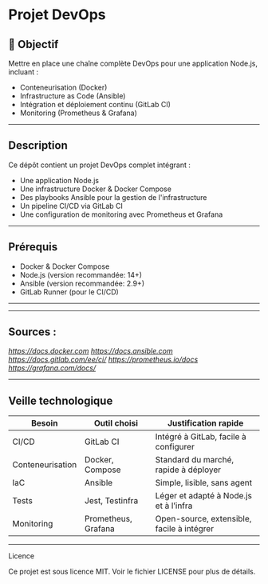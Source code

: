 # Projet DevOps

## 📌 Objectif

Mettre en place une chaîne complète DevOps pour une application Node.js, incluant :
- Conteneurisation (Docker)
- Infrastructure as Code (Ansible)
- Intégration et déploiement continu (GitLab CI)
- Monitoring (Prometheus & Grafana)

---

## Description

Ce dépôt contient un projet DevOps complet intégrant :
- Une application Node.js
- Une infrastructure Docker & Docker Compose
- Des playbooks Ansible pour la gestion de l'infrastructure
- Un pipeline CI/CD via GitLab CI
- Une configuration de monitoring avec Prometheus et Grafana

---

## Prérequis

- Docker & Docker Compose
- Node.js (version recommandée: 14+)
- Ansible (version recommandée: 2.9+)
- GitLab Runner (pour le CI/CD)

---



---

## Sources :

*https://docs.docker.com*
*https://docs.ansible.com*
*https://docs.gitlab.com/ee/ci/*
*https://prometheus.io/docs*
*https://grafana.com/docs/*

---

## Veille technologique 

| Besoin           | Outil choisi        | Justification rapide                       |
| ---------------- | ------------------- | ------------------------------------------ |
| CI/CD            | GitLab CI           | Intégré à GitLab, facile à configurer      |
| Conteneurisation | Docker, Compose     | Standard du marché, rapide à déployer      |
| IaC              | Ansible             | Simple, lisible, sans agent                |
| Tests            | Jest, Testinfra     | Léger et adapté à Node.js et à l’infra     |
| Monitoring       | Prometheus, Grafana | Open-source, extensible, facile à intégrer |


---

Licence

Ce projet est sous licence MIT. Voir le fichier LICENSE pour plus de détails.

